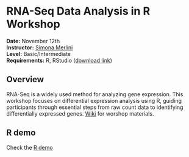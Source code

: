 # RNA-Seq Data Analysis in R Workshop

**Date:** November 12th  
**Instructor:** [Simona Merlini](https://merlinis12.github.io/merlinisimona.github.io/)  
**Level:** Basic/Intermediate  
**Requirements:** R, RStudio ([download link](https://rstudio-education.github.io/hopr/starting.html))  

## Overview
RNA-Seq is a widely used method for analyzing gene expression. This workshop focuses on differential expression analysis using R, guiding participants through essential steps from raw count data to identifying differentially expressed genes. [Wiki](https://github.com/merlinis12/RNA-Seq-Data-Analysis-in-R/wiki) for worshop materials.

## R demo
Check the [R demo](https://merlinis12.github.io/RNA-Seq-Data-Analysis-in-R/dge_demo.html)
